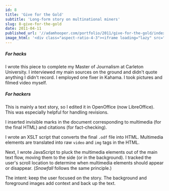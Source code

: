 ```yaml
---
id: 8
title: 'Give for the Gold'
subtitle: 'Long-form story on multinational miners'
slug: 8-give-for-the-gold
date: 2011-04-11
published_url: '//adamhooper.com/portfolio/2011/give-for-the-gold/index.html'
image_html: '<div class="aspect-ratio-4-3"><iframe loading="lazy" src="http://adamhooper.com/portfolio/2011/give-for-the-gold"></iframe></div>'
---
```

##### For hacks


I wrote this piece to complete my Master of Journalism at Carleton University. I interviewed my main sources on the ground and didn't quote anything I didn't record. I employed one fixer in Kahama. I took pictures and filmed video myself.


##### For hackers


This is mainly a text story, so I edited it in OpenOffice (now LibreOffice). This was especially helpful for handling revisions.

I inserted invisible marks in the document corresponding to multimedia (for the final HTML) and citations (for fact-checking).

I wrote an XSLT script that converts the final `.odf` file into HTML. Multimedia elements are translated into raw `video` and `img` tags in the HTML.

Next, I wrote JavaScript to pluck the multimedia elements out of the main text flow, moving them to the side (or in the background). I tracked the user's scroll location to determine when multimedia elements should appear or disappear. (_Snowfall_ follows the same principle.)

The intent: keep the user focused on the story. The background and foreground images add context and back up the text.
